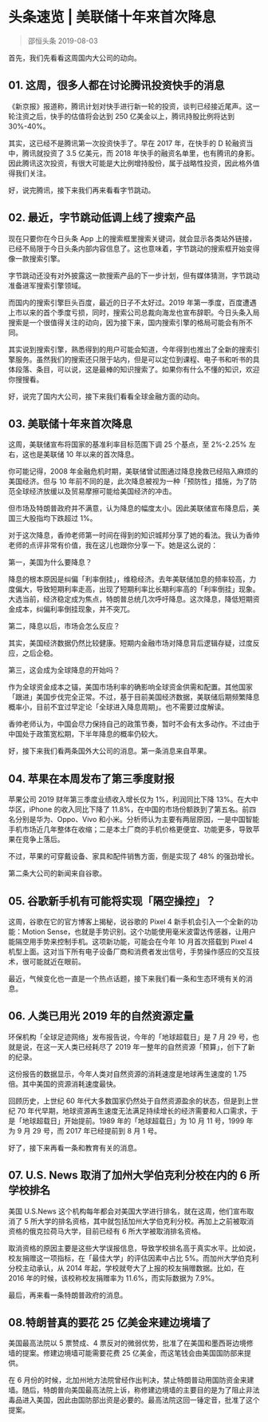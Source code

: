 # 头条速览 | 美联储十年来首次降息
> 邵恒头条
2019-08-03

首先，我们先看看这周国内大公司的动向。

## 01. 这周，很多人都在讨论腾讯投资快手的消息

《新京报》报道称，腾讯计划对快手进行新一轮的投资，谈判已经接近尾声。这一轮注资之后，快手的估值将会达到 250 亿美金以上，腾讯持股比例将达到 30%-40%。

其实，这已经不是腾讯第一次投资快手了。早在 2017 年，在快手的 D 轮融资当中，腾讯就投资了 3.5 亿美元，而 2018 年快手的融资名单里，也有腾讯的身影。因此腾讯这次投资，有很大可能是大比例增持股份，属于战略性投资，因此格外值得我们关注。

好，说完腾讯，接下来我们再来看看字节跳动。

## 02. 最近，字节跳动低调上线了搜索产品

现在只要你在今日头条 App 上的搜索框里搜索关键词，就会显示各类站外链接，已经不局限于今日头条内部内容信息了。这也意味着，字节跳动的搜索框开始变得像一款搜索引擎。

字节跳动还没有对外披露这一款搜索产品的下一步计划，但有媒体猜测，字节跳动准备进军搜索引擎领域。

而国内的搜索引擎巨头百度，最近的日子不太好过。2019 年第一季度，百度遭遇上市以来的首个季度亏损，同时，搜索公司总裁向海龙也宣布辞职。今日头条入局搜索是一个很值得关注的动向，因为接下来，国内搜索引擎的格局可能会有所不同。

其实说到搜索引擎，熟悉得到的用户可能会知道，今年得到也推出了全新的搜索引擎服务。虽然我们的搜索还只限于站内，但是可以定位到课程、电子书和听书的具体段落、条目，可以说，这是最棒的知识搜索了。如果你有什么不懂的知识，欢迎你搜搜看。

好，说完了国内大公司，接下来我们看看全球金融方面的动向。

## 03. 美联储十年来首次降息

这周，美联储宣布将国家的基准利率目标范围下调 25 个基点，至 2%-2.25% 左右，这也是美联储 10 年以来的首次降息。

你可能记得，2008 年金融危机时期，美联储曾试图通过降息挽救已经陷入麻烦的美国经济。但与 10 年前不同的是，此次降息被视为一种「预防性」措施，为了防范全球经济放缓以及贸易摩擦可能给美国经济的冲击。

但市场及特朗普政府并不满意，认为降息的幅度太小。因此美联储宣布降息后，美国三大股指均下跌超过 1%。

对于这次降息，香帅老师第一时间在得到的知识城邦分享了她的看法。我认为香帅老师的点评非常有价值，我在这儿也跟你分享一下。她是这么说的：

第一，美国为什么要降息？

降息的根本原因是纠偏「利率倒挂」，维稳经济。去年美联储加息的频率较高，力度偏大，导致短期利率走高，出现了短期利率比长期利率高的「利率倒挂」现象。大选当前，经济稳定成为焦点，特朗普总统几次呼吁降息。这次降息，降低短期资金成本，纠偏利率倒挂现象，并不突兀。

第二，降息以后，市场会怎么反应？

其实，美国经济数据仍然比较健康。短期内金融市场对降息背后逻辑存疑，过度反应，之后企稳。

第三，这会成为全球降息的开始吗？

作为全球资金成本之锚，美国市场利率的确影响全球资金供需和配置。其他国家「跟进」美国步伐完全正常。不过，基于目前美国经济数据，美联储后期频繁降息概率小，目前不宜过早定论「全球进入降息周期」。也不需要过度解读。

香帅老师认为，中国会尽力保持自己的政策节奏，暂时不会有太多动作。不过由于中国处于政策宽松期，下半年降息的概率仍较大。

好，接下来我们看两条国外大公司的消息。第一条消息来自苹果。

## 04. 苹果在本周发布了第三季度财报

苹果公司 2019 财年第三季度业绩收入增长仅为 1%，利润同比下降 13%。在大中华区，iPhone 的收入同比下降了 11.8%，在中国的市场份额跌到了第五名。前四名分别是华为、Oppo、Vivo 和小米。分析师认为主要有两层原因，一是中国智能手机市场近几年整体在收缩；二是本土厂商的手机价格更便宜、功能更多，导致苹果在竞争上落后。

不过，苹果的可穿戴设备、家具和配件销售方面，倒是实现了 48% 的强劲增长。

第二条大公司的新闻来自谷歌。

## 05. 谷歌新手机有可能将实现「隔空操控」？

这周，谷歌在它的官方博客上揭秘，说谷歌的 Pixel 4 新手机会引入一个全新的功能：Motion Sense，也就是手势识别。这个功能使用毫米波雷达传感器，让用户能隔空用手势来控制手机。这项新功能，可能会在今年 10 月首次搭载到 Pixel 4 机型上面。这对当下所有电子设备厂商和消费者发出信号，手势操作感应的交互技术，很可能就近在眼前。

最近，气候变化也一直是一个热点话题，接下来我们看一条和生态环境有关的消息。

## 06. 人类已用光 2019 年的自然资源定量

环保机构「全球足迹网络」发布报告说，今年的「地球超载日」是 7 月 29 号，也就是说，在这一天人类已经耗尽了 2019 年一整年的自然资源「预算」，创下了新的纪录。

这份报告的数据显示，今年人类对自然资源的消耗速度是地球再生速度的 1.75 倍。其中美国的资源消耗速度最快。

回顾历史，上世纪 60 年代大多数国家仍然处于自然资源盈余的状态，但是到上世纪 70 年代早期，地球资源再生速度无法满足持续增长的经济需要和人口需求，于是「地球超载日」开始提前。1989 年的「地球超载日」为 10 月 11 号，1999 年为 9 月 29 号，而 2017 年已经提前到 8 月 1 号。

好了，接下来再看一条和教育有关的消息。

## 07. U.S. News 取消了加州大学伯克利分校在内的 6 所学校排名

美国 U.S.News 这个机构每年都会对美国大学进行排名，就在这周，他们宣布取消了 5 所大学的排名资格，其中就包括加州大学伯克利分校。再加上之前被取消资格的俄克拉荷马大学，目前已经有 6 所大学被取消排名资格。

取消资格的原因主要是这些大学误报信息，导致学校排名高于真实水平。比如说，校友捐赠这一项指标，在「最佳大学」的评估因素中占比 5%。而加州大学伯克利分校主动承认，从 2014 年起，学校就夸大了上报的校友捐赠数据。比如，在 2016 年的时候，该校称校友捐赠率为 11.6%，而实际数据为 7.9%。

最后，再来看一条特朗普政府的消息。

## 08.特朗普真的要花 25 亿美金来建边境墙了

美国最高法院以 5 票赞成、4 票反对的微弱优势，批准了在美国和墨西哥边境修墙的提案。修建边境墙可能需要花费 25 亿美金，而这笔钱会由美国国防部来提供。

在 6 月份的时候，北加州地方法院曾经作出判决，禁止特朗普动用国防资金来建墙。随后，特朗普向美国最高法院上诉，称修建边境墙的主要目的是为了阻止非法毒品进入美国，因此由国防部出资是必要的。最高法院这回一锤定音，批准了这个提案。

